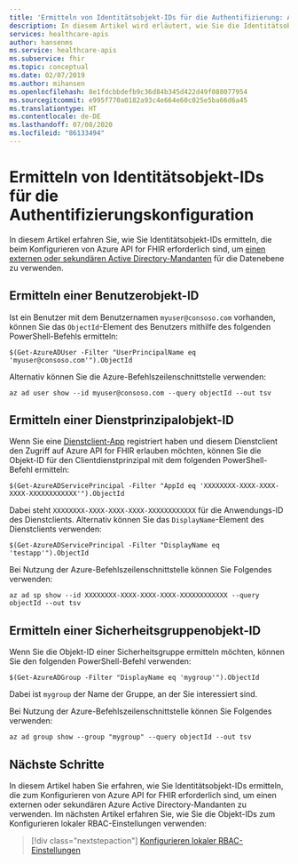 ```yaml
---
title: 'Ermitteln von Identitätsobjekt-IDs für die Authentifizierung: Azure API for FHIR'
description: In diesem Artikel wird erläutert, wie Sie die Identitätsobjekt-IDs ausfindig machen, die zum Konfigurieren der Authentifizierung für Azure API for FHIR erforderlich sind.
services: healthcare-apis
author: hansenms
ms.service: healthcare-apis
ms.subservice: fhir
ms.topic: conceptual
ms.date: 02/07/2019
ms.author: mihansen
ms.openlocfilehash: 8e1fdcbbdefb9c36d84b345d422d49f088077954
ms.sourcegitcommit: e995f770a0182a93c4e664e60c025e5ba66d6a45
ms.translationtype: HT
ms.contentlocale: de-DE
ms.lasthandoff: 07/08/2020
ms.locfileid: "86133494"
---
```

# <a name="find-identity-object-ids-for-authentication-configuration"></a>Ermitteln von Identitätsobjekt-IDs für die Authentifizierungskonfiguration

In diesem Artikel erfahren Sie, wie Sie Identitätsobjekt-IDs ermitteln, die beim Konfigurieren von Azure API for FHIR erforderlich sind, um [einen externen oder sekundären Active Directory-Mandanten](configure-local-rbac.md) für die Datenebene zu verwenden.

## <a name="find-user-object-id"></a>Ermitteln einer Benutzerobjekt-ID

Ist ein Benutzer mit dem Benutzernamen `myuser@consoso.com` vorhanden, können Sie das `ObjectId`-Element des Benutzers mithilfe des folgenden PowerShell-Befehls ermitteln:

```azurepowershell-interactive
$(Get-AzureADUser -Filter "UserPrincipalName eq 'myuser@consoso.com'").ObjectId
```

Alternativ können Sie die Azure-Befehlszeilenschnittstelle verwenden:

```azurecli-interactive
az ad user show --id myuser@consoso.com --query objectId --out tsv
```

## <a name="find-service-principal-object-id"></a>Ermitteln einer Dienstprinzipalobjekt-ID

Wenn Sie eine [Dienstclient-App](register-service-azure-ad-client-app.md) registriert haben und diesem Dienstclient den Zugriff auf Azure API for FHIR erlauben möchten, können Sie die Objekt-ID für den Clientdienstprinzipal mit dem folgenden PowerShell-Befehl ermitteln:

```azurepowershell-interactive
$(Get-AzureADServicePrincipal -Filter "AppId eq 'XXXXXXXX-XXXX-XXXX-XXXX-XXXXXXXXXXXX'").ObjectId
```

Dabei steht `XXXXXXXX-XXXX-XXXX-XXXX-XXXXXXXXXXXX` für die Anwendungs-ID des Dienstclients. Alternativ können Sie das `DisplayName`-Element des Dienstclients verwenden:

```azurepowershell-interactive
$(Get-AzureADServicePrincipal -Filter "DisplayName eq 'testapp'").ObjectId
```

Bei Nutzung der Azure-Befehlszeilenschnittstelle können Sie Folgendes verwenden:

```azurecli-interactive
az ad sp show --id XXXXXXXX-XXXX-XXXX-XXXX-XXXXXXXXXXXX --query objectId --out tsv
```

## <a name="find-a-security-group-object-id"></a>Ermitteln einer Sicherheitsgruppenobjekt-ID

Wenn Sie die Objekt-ID einer Sicherheitsgruppe ermitteln möchten, können Sie den folgenden PowerShell-Befehl verwenden:

```azurepowershell-interactive
$(Get-AzureADGroup -Filter "DisplayName eq 'mygroup'").ObjectId
```
Dabei ist `mygroup` der Name der Gruppe, an der Sie interessiert sind.

Bei Nutzung der Azure-Befehlszeilenschnittstelle können Sie Folgendes verwenden:

```azurecli-interactive
az ad group show --group "mygroup" --query objectId --out tsv
```

## <a name="next-steps"></a>Nächste Schritte

In diesem Artikel haben Sie erfahren, wie Sie Identitätsobjekt-IDs ermitteln, die zum Konfigurieren von Azure API for FHIR erforderlich sind, um einen externen oder sekundären Azure Active Directory-Mandanten zu verwenden. Im nächsten Artikel erfahren Sie, wie Sie die Objekt-IDs zum Konfigurieren lokaler RBAC-Einstellungen verwenden:
 
>[!div class="nextstepaction"]
>[Konfigurieren lokaler RBAC-Einstellungen](configure-local-rbac.md)
